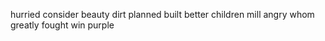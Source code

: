 hurried consider beauty dirt planned built better children mill angry whom greatly fought win purple